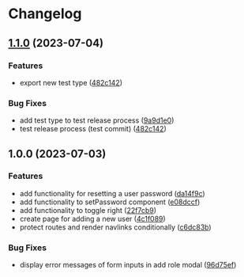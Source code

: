 # Changelog

## [1.1.0](https://github.com/Frachtwerk/essencium-frontend/compare/essencium-types-v1.0.0...essencium-types-v1.1.0) (2023-07-04)


### Features

* export new test type ([482c142](https://github.com/Frachtwerk/essencium-frontend/commit/482c1422b309486a754c2b5bff0cc4bb8ec307e6))


### Bug Fixes

* add test type to test release process ([9a9d1e0](https://github.com/Frachtwerk/essencium-frontend/commit/9a9d1e00626846d846f3fc6abe1a713b9b660a0f))
* test release process (test commit) ([482c142](https://github.com/Frachtwerk/essencium-frontend/commit/482c1422b309486a754c2b5bff0cc4bb8ec307e6))

## 1.0.0 (2023-07-03)


### Features

* add functionality for resetting a user password ([da14f9c](https://github.com/Frachtwerk/essencium-frontend/commit/da14f9ca2f8d8e93ccf0bd0016545aa04c6f95a9))
* add functionality to setPassword component ([e08dccf](https://github.com/Frachtwerk/essencium-frontend/commit/e08dccfe5825579e31057a785b41d7cfdff5f084))
* add functionality to toggle right ([22f7cb9](https://github.com/Frachtwerk/essencium-frontend/commit/22f7cb9c67a2eda5dbb0d9a0fa2743034fcce748))
* create page for adding a new user ([4c1f089](https://github.com/Frachtwerk/essencium-frontend/commit/4c1f089c659ac9c44723ba8b32d22c9d16ff2ec9))
* protect routes and render navlinks conditionally ([c6dc83b](https://github.com/Frachtwerk/essencium-frontend/commit/c6dc83b28873063d6799fbaeac853f1ce0d06f6b))


### Bug Fixes

* display error messages of form inputs in add role modal ([96d75ef](https://github.com/Frachtwerk/essencium-frontend/commit/96d75efb39dcc9ea9ce69b22b44e9a8924a3f4e4))
